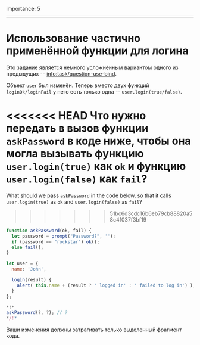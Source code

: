 importance: 5

---

# Использование частично применённой функции для логина

Это задание является немного усложнённым вариантом одного из предыдущих -- <info:task/question-use-bind>.

Объект `user` был изменён. Теперь вместо двух функций `loginOk/loginFail` у него есть только одна -- `user.login(true/false)`.

<<<<<<< HEAD
Что нужно передать в вызов функции `askPassword` в коде ниже, чтобы она могла вызывать функцию `user.login(true)` как `ok` и функцию `user.login(false)` как `fail`?
=======
What should we pass `askPassword` in the code below, so that it calls `user.login(true)` as `ok` and `user.login(false)` as `fail`?
>>>>>>> 51bc6d3cdc16b6eb79cb88820a58c4f037f3bf19

```js
function askPassword(ok, fail) {
  let password = prompt("Password?", '');
  if (password == "rockstar") ok();
  else fail();
}

let user = {
  name: 'John',

  login(result) {
    alert( this.name + (result ? ' logged in' : ' failed to log in') );
  }
};

*!*
askPassword(?, ?); // ?
*/!*
```

Ваши изменения должны затрагивать только выделенный фрагмент кода.
